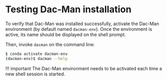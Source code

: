 # Testing Dac-Man installation

To verify that Dac-Man was installed successfully,
activate the Dac-Man environment (by default named `dacman-env`).
Once the environment is active, its name should be displayed on the shell prompt.

Then, invoke `dacman` on the command line:

```sh
$ conda activate dacman-env
(dacman-env)$ dacman --help
```

!!! important
    The Dac-Man environment needs to be activated each time a new shell session is started.
